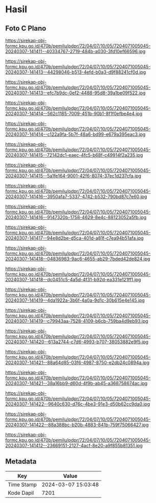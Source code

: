 # Hasil

## Foto C Plano

https://sirekap-obj-formc.kpu.go.id/470b/pemilu/pdpr/72/04/07/10/05/7204071005045-20240307-141411--40334767-2719-484b-a030-3fd10ef66596.jpg

https://sirekap-obj-formc.kpu.go.id/470b/pemilu/pdpr/72/04/07/10/05/7204071005045-20240307-141413--44298046-b513-4efd-b0a3-d9f88241cf0d.jpg

https://sirekap-obj-formc.kpu.go.id/470b/pemilu/pdpr/72/04/07/10/05/7204071005045-20240307-141413--efc7b9dc-0ef2-4488-95d8-39a1be09f522.jpg

https://sirekap-obj-formc.kpu.go.id/470b/pemilu/pdpr/72/04/07/10/05/7204071005045-20240307-141414--562c1185-7009-451b-90b1-8f1f0efbe4e4.jpg

https://sirekap-obj-formc.kpu.go.id/470b/pemilu/pdpr/72/04/07/10/05/7204071005045-20240307-141414--c122a9fa-5b7f-48a6-bd99-e679a395eac3.jpg

https://sirekap-obj-formc.kpu.go.id/470b/pemilu/pdpr/72/04/07/10/05/7204071005045-20240307-141415--72142dc1-eaec-4fc5-b68f-c49914f2a235.jpg

https://sirekap-obj-formc.kpu.go.id/470b/pemilu/pdpr/72/04/07/10/05/7204071005045-20240307-141415--5a1fe164-9001-42f6-8074-37ec1d237cfa.jpg

https://sirekap-obj-formc.kpu.go.id/470b/pemilu/pdpr/72/04/07/10/05/7204071005045-20240307-141416--3950afa7-5337-4742-b532-790bd87c7e60.jpg

https://sirekap-obj-formc.kpu.go.id/470b/pemilu/pdpr/72/04/07/10/05/7204071005045-20240307-141416--9147320b-1758-4629-8e4c-88123052a5fb.jpg

https://sirekap-obj-formc.kpu.go.id/470b/pemilu/pdpr/72/04/07/10/05/7204071005045-20240307-141417--94e8d2be-d5ca-401d-a81f-c7ea94b51afa.jpg

https://sirekap-obj-formc.kpu.go.id/470b/pemilu/pdpr/72/04/07/10/05/7204071005045-20240307-141418--04836983-9ac6-4655-ab29-7bded42de824.jpg

https://sirekap-obj-formc.kpu.go.id/470b/pemilu/pdpr/72/04/07/10/05/7204071005045-20240307-141418--dc0451c5-4a5d-4f31-b92d-ea331e121ff1.jpg

https://sirekap-obj-formc.kpu.go.id/470b/pemilu/pdpr/72/04/07/10/05/7204071005045-20240307-141419--4da1922a-3b6f-4a0a-9d1c-30b615e4e145.jpg

https://sirekap-obj-formc.kpu.go.id/470b/pemilu/pdpr/72/04/07/10/05/7204071005045-20240307-141419--c79943aa-7528-4109-b6cb-759ba4d9eb93.jpg

https://sirekap-obj-formc.kpu.go.id/470b/pemilu/pdpr/72/04/07/10/05/7204071005045-20240307-141420--613a2744-c7d6-4993-b707-38053882e9f5.jpg

https://sirekap-obj-formc.kpu.go.id/470b/pemilu/pdpr/72/04/07/10/05/7204071005045-20240307-141421--88a64d85-03f6-4987-8750-e2db24c0894a.jpg

https://sirekap-obj-formc.kpu.go.id/470b/pemilu/pdpr/72/04/07/10/05/7204071005045-20240307-141421--38a16bb9-d60d-4f9b-ab45-a368758674ac.jpg

https://sirekap-obj-formc.kpu.go.id/470b/pemilu/pdpr/72/04/07/10/05/7204071005045-20240307-141422--9640c630-d76c-4be3-91e3-d50b62cc9da0.jpg

https://sirekap-obj-formc.kpu.go.id/470b/pemilu/pdpr/72/04/07/10/05/7204071005045-20240307-141422--88a388bc-b20b-4883-841b-759f75066427.jpg

https://sirekap-obj-formc.kpu.go.id/470b/pemilu/pdpr/72/04/07/10/05/7204071005045-20240307-141412--23669151-2127-4acf-8e20-a9f855b81351.jpg


## Metadata

| Key        | Value               |
| ---------- | ------------------- |
| Time Stamp | 2024-03-07 15:03:48 |
| Kode Dapil | 7201                |



